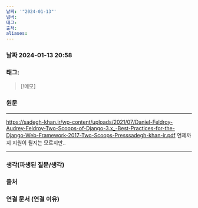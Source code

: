 ```yaml
---
날짜: '"2024-01-13"'
넘버: 
태그: 
출처: 
aliases:
---
```

### 날짜  2024-01-13 20:58

### 태그:

>[!메모]
>

### 원문
---
https://sadegh-khan.ir/wp-content/uploads/2021/07/Daniel-Feldroy-Audrey-Feldroy-Two-Scoops-of-Django-3.x_-Best-Practices-for-the-Django-Web-Framework-2017-Two-Scoops-Presssadegh-khan-ir.pdf
언제까지 지원이 될지는 모르지만..

---
### 생각(파생된 질문/생각)

### 출처

### 연결 문서 (연결 이유)
